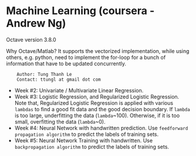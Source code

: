 # Machine Learning (coursera - Andrew Ng)
 Octave version 3.8.0
 
 Why Octave/Matlab? It supports the vectorized implementation, while using others, e.g. python, need to implement the for-loop for a bunch of information that have to be updated concurrently.

        Author: Tung Thanh Le
        Contact: ttungl at gmail dot com

* Week #2: Univariate / Multivariate Linear Regression.
* Week #3: Logistic Regression, and Regularized Logistic Regression.
    Note that, Regularized Logistic Regression is applied with various `lambdas` to find a good fit data and the good decision boundary. If `lambda` is too large, underfitting the data (`lambda`~100). Otherwise, if it is too small, overfitting the data (`lambda`~0).   
* Week #4: Neural Network with handwritten prediction. Use `feedforward propagation algorithm` to predict the labels of training sets. 
* Week #5: Neural Network Training with handwritten. Use `backpropagation algorithm` to predict the labels of training sets. 
